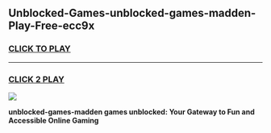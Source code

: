 
## Unblocked-Games-unblocked-games-madden-Play-Free-ecc9x
<h3>
<a href="https://premium76.site?title=unblocked-games-madden&ref=23A">CLICK TO PLAY</a></h3>
<hr>

<h3>
<a href="https://premium76.site?title=unblocked-games-madden&ref=23A">CLICK 2 PLAY</a>
  
</h3>

<a href="https://premium76.site?title=unblocked-games-madden&ref=23A"><img src="https://clearcache.store/games.png"></a>


**unblocked-games-madden games unblocked: Your Gateway to Fun and Accessible Online Gaming**
